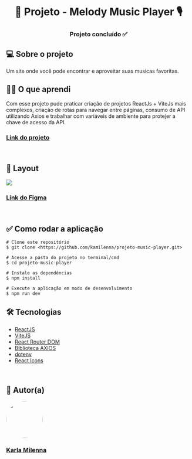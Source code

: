 <h1 align="center"> 🎼 Projeto - Melody Music Player 🎙️</h1>

<h3 align="center"> 
	Projeto concluído ✅
</h3>

<h2>💻 Sobre o projeto</h2>
<p>Um site onde você pode encontrar e aproveitar suas musicas favoritas.</p> 


<h2>👩‍🎓 O que aprendi</h2>
Com esse projeto pude praticar criação de projetos ReactJs + ViteJs mais complexos, criação de rotas para navegar entre páginas, consumo de API utilizando Axios e trabalhar com variáveis de ambiente para protejer a chave de acesso da API.

<h3><strong><a href="https://melodyplay.netlify.app/">Link do projeto</a></strong></h3>

<br>

<h2>🎨 Layout</h2>
<img src="../projeto-music-player/src/assets/Gif%20-%20layout.gif"/>
<h3><strong><a href="https://www.figma.com/file/RMGYpqm3AWQ2peOmNqhNo4/Music-player?node-id=0%3A1&t=wyr8QaAcmPda66q3-1">Link do Figma</a></strong></h3>

<br>

<h2>✅ Como rodar a aplicação</h2>

```
# Clone este repositório
$ git clone <https://github.com/kamilenna/projeto-music-player.git>

# Acesse a pasta do projeto no terminal/cmd
$ cd projeto-music-player

# Instale as dependências
$ npm install

# Execute a aplicação em modo de desenvolvimento
$ npm run dev
```


<h2>🛠 Tecnologias</h2>
<ul>
    <li><a href="https://pt-br.reactjs.org/">ReactJS</a></li>
    <li><a href="https://vitejs.dev/">ViteJS</a></li>
    <li><a href="https://reactrouter.com/en/main/start/tutorial">React Router DOM</a></li>
    <li><a href="https://www.npmjs.com/package/axios">Biblioteca AXIOS</a></li>
    <li><a href="https://www.npmjs.com/package/dotenv">dotenv</a></li>
    <li><a href="https://react-icons.github.io/react-icons">React Icons</a></li>
</ul>

<br>

<h2>🦸 Autor(a)</h2>
<a href="https://karlamilenna.netlify.app/">
 <img style="border-radius: 50%;" src="https://avatars.githubusercontent.com/u/62101215?v=4" width="100px;" alt=""/>
 <br />
 <h3><b>Karla Milenna</b></h3></a>